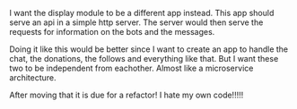 I want the display module to be a different app instead. This app should serve
an api in a simple http server. The server would then serve the requests for
information on the bots and the messages.

Doing it like this would be better since I want to create an app to handle the
chat, the donations, the follows and everything like that. But I want these two
to be independent from eachother. Almost like a microservice architecture.

After moving that it is due for a refactor! I hate my own code!!!!!